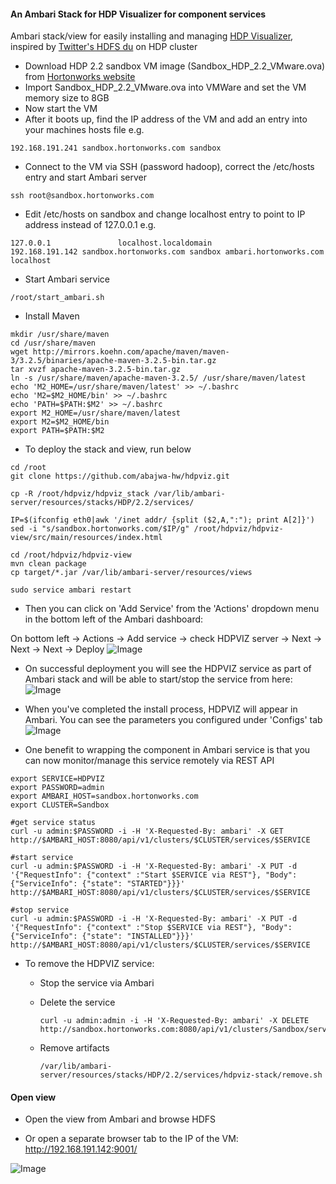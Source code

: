 #### An Ambari Stack for HDP Visualizer for component services
Ambari stack/view for easily installing and managing [HDP Visualizer](https://github.com/dp1140a/HDP-Viz), inspired by [Twitter's HDFS du](https://github.com/twitter/hdfs-du) on HDP cluster

- Download HDP 2.2 sandbox VM image (Sandbox_HDP_2.2_VMware.ova) from [Hortonworks website](http://hortonworks.com/products/hortonworks-sandbox/)
- Import Sandbox_HDP_2.2_VMware.ova into VMWare and set the VM memory size to 8GB
- Now start the VM
- After it boots up, find the IP address of the VM and add an entry into your machines hosts file e.g.
```
192.168.191.241 sandbox.hortonworks.com sandbox    
```
- Connect to the VM via SSH (password hadoop), correct the /etc/hosts entry and start Ambari server
```
ssh root@sandbox.hortonworks.com
```

- Edit /etc/hosts on sandbox and change localhost entry to point to IP address instead of 127.0.0.1 e.g. 
```
127.0.0.1               localhost.localdomain
192.168.191.142 sandbox.hortonworks.com sandbox ambari.hortonworks.com localhost
```
- Start Ambari service
```
/root/start_ambari.sh
```
- Install Maven
```
mkdir /usr/share/maven
cd /usr/share/maven
wget http://mirrors.koehn.com/apache/maven/maven-3/3.2.5/binaries/apache-maven-3.2.5-bin.tar.gz
tar xvzf apache-maven-3.2.5-bin.tar.gz
ln -s /usr/share/maven/apache-maven-3.2.5/ /usr/share/maven/latest
echo 'M2_HOME=/usr/share/maven/latest' >> ~/.bashrc
echo 'M2=$M2_HOME/bin' >> ~/.bashrc
echo 'PATH=$PATH:$M2' >> ~/.bashrc
export M2_HOME=/usr/share/maven/latest
export M2=$M2_HOME/bin
export PATH=$PATH:$M2
```

- To deploy the stack and view, run below
```
cd /root
git clone https://github.com/abajwa-hw/hdpviz.git 

cp -R /root/hdpviz/hdpviz_stack /var/lib/ambari-server/resources/stacks/HDP/2.2/services/

IP=$(ifconfig eth0|awk '/inet addr/ {split ($2,A,":"); print A[2]}')
sed -i "s/sandbox.hortonworks.com/$IP/g" /root/hdpviz/hdpviz-view/src/main/resources/index.html

cd /root/hdpviz/hdpviz-view
mvn clean package
cp target/*.jar /var/lib/ambari-server/resources/views

sudo service ambari restart
```
- Then you can click on 'Add Service' from the 'Actions' dropdown menu in the bottom left of the Ambari dashboard:

On bottom left -> Actions -> Add service -> check HDPVIZ server -> Next -> Next -> Next -> Deploy
![Image](../master/screenshots/screenshot-vnc-config.png?raw=true)

- On successful deployment you will see the HDPVIZ service as part of Ambari stack and will be able to start/stop the service from here:
![Image](../master/screenshots/screenshot-vnc-stack.png?raw=true)

- When you've completed the install process, HDPVIZ will appear in Ambari. You can see the parameters you configured under 'Configs' tab
![Image](../master/screenshots/hdpviz-service.png?raw=true)


- One benefit to wrapping the component in Ambari service is that you can now monitor/manage this service remotely via REST API
```
export SERVICE=HDPVIZ
export PASSWORD=admin
export AMBARI_HOST=sandbox.hortonworks.com
export CLUSTER=Sandbox

#get service status
curl -u admin:$PASSWORD -i -H 'X-Requested-By: ambari' -X GET http://$AMBARI_HOST:8080/api/v1/clusters/$CLUSTER/services/$SERVICE

#start service
curl -u admin:$PASSWORD -i -H 'X-Requested-By: ambari' -X PUT -d '{"RequestInfo": {"context" :"Start $SERVICE via REST"}, "Body": {"ServiceInfo": {"state": "STARTED"}}}' http://$AMBARI_HOST:8080/api/v1/clusters/$CLUSTER/services/$SERVICE

#stop service
curl -u admin:$PASSWORD -i -H 'X-Requested-By: ambari' -X PUT -d '{"RequestInfo": {"context" :"Stop $SERVICE via REST"}, "Body": {"ServiceInfo": {"state": "INSTALLED"}}}' http://$AMBARI_HOST:8080/api/v1/clusters/$CLUSTER/services/$SERVICE
```

- To remove the HDPVIZ service: 
  - Stop the service via Ambari
  - Delete the service
  
    ```
    curl -u admin:admin -i -H 'X-Requested-By: ambari' -X DELETE http://sandbox.hortonworks.com:8080/api/v1/clusters/Sandbox/services/HDPVIZ
    ```
  - Remove artifacts 
  
    ```
    /var/lib/ambari-server/resources/stacks/HDP/2.2/services/hdpviz-stack/remove.sh
    ```


#### Open view

- Open the view from Ambari and browse HDFS

- Or open a separate browser tab to the IP of the VM:
http://192.168.191.142:9001/

![Image](../master/screenshots/hdpviz-view.png?raw=true)



